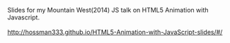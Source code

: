 Slides for my Mountain West(2014) JS talk on HTML5 Animation with Javascript.<br><br>
http://hossman333.github.io/HTML5-Animation-with-JavaScript-slides/#/
